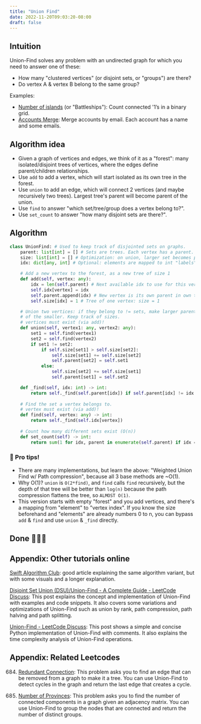 ```yaml
---
title: "Union Find"
date: 2022-11-20T09:03:20-08:00
draft: false
---
```

## Intuition

Union-Find solves any problem with an undirected graph for which you need to answer one of these:

- How many "clustered vertices" (or disjoint sets, or "groups") are there?
- Do vertex A & vertex B belong to the same group?

Examples:

- [Number of islands](https://leetcode.com/problems/number-of-islands/) (or "Battleships"): Count connected '1’s in a binary grid.
- [Accounts Merge](https://leetcode.com/problems/accounts-merge): Merge accounts by email. Each account has a name and some emails.

## Algorithm idea

- Given a graph of vertices and edges, we think of it as a "forest": many isolated/disjoint trees of vertices, where the edges define parent/children relationships.
- Use `add` to add a vertex, which will start isolated as its own tree in the forest.
- Use `union` to add an edge, which will connect 2 vertices (and maybe recursively two trees). Largest tree's parent will become parent of the union.
- Use `find` to answer "which set/tree/group does a vertex belong to?".
- Use `set_count` to answer "how many disjoint sets are there?".

## Algorithm

```python
class UnionFind: # Used to keep track of disjointed sets on graphs.
    parent: list[int] = [] # Sets are trees. Each vertex has a parent.
    size: list[int] = [] # Optimization: on union, larger set becomes parent.
    idx: dict[any, int] # Optional: elements are mapped to int "labels".

    # Add a new vertex to the forest, as a new tree of size 1
    def add(self, vertex: any):
        idx = len(self.parent) # Next available idx to use for this vertex.
        self.idx[vertex] = idx
        self.parent.append(idx) # New vertex is its own parent in own tree.
        self.size[idx] = 1 # Tree of one vertex: size = 1

    # Union two vertices: if they belong to != sets, make larger parent
    # of the smaller. Keep track of sizes.
    # vertices must exist (via add)!
    def union(self, vertex1: any, vertex2: any):
        set1 = self.find(vertex1)
        set2 = self.find(vertex2)
        if set1 != set2:
            if self.size[set1] > self.size[set2]:
                self.size[set1] += self.size[set2]
                self.parent[set2] = self.set1
            else:
                self.size[set2] += self.size[set1]
                self.parent[set1] = self.set2

    def _find(self, idx: int) -> int:
        return self._find(self.parent[idx]) if self.parent[idx] != idx else idx
    
    # Find the set a vertex belongs to.
    # vertex must exist (via add)!
    def find(self, vertex: any) -> int:
        return self._find(self.idx[vertex])
    
    # Count how many different sets exist (O(n))
    def set_count(self) -> int:
        return sum(1 for idx, parent in enumerate(self.parent) if idx == parent)
```

### 🧠 Pro tips!

- There are many implementations, but learn the above: "Weighted Union Find w/ Path compression", because all 3 base methods are ~O(1).
- Why O(1)? `union` is `O(2*find)`, and `find` calls `find` recursively, but the depth of that tree will be better than `log(n)` because the path compression flattens the tree, so `ALMOST O(1)`.
- This version starts with empty "forest" and you add vertices, and there's a mapping from "element" to "vertex index". If you know the size beforehand and "elements" are already numbers 0 to n, you can bypass `add` & `find` and use `union` & `_find` directly.

## Done 🎉🎉🎉

## Appendix: Other tutorials online

[Swift Algorithm Club](https://aquarchitect.github.io/swift-algorithm-club/Union-Find/): good article explaining the same algorithm variant, but with some visuals and a longer explanation.

[Disjoint Set Union (DSU)/Union-Find - A Complete Guide - LeetCode Discuss](https://leetcode.com/discuss/general-discussion/1072418/Disjoint-Set-Union-(DSU)Union-Find-A-Complete-Guide): This post explains the concept and implementation of Union-Find with examples and code snippets. It also covers some variations and optimizations of Union-Find such as union by rank, path compression, path halving and path splitting.

[Union-Find - LeetCode Discuss](https://leetcode.com/problems/number-of-operations-to-make-network-connected/discuss/477806/python-union-find): This post shows a simple and concise Python implementation of Union-Find with comments. It also explains the time complexity analysis of Union-Find operations.

## Appendix: Related Leetcodes

684. [Redundant Connection](https://leetcode.com/problems/redundant-connection/): This problem asks you to find an edge that can be removed from a graph to make it a tree. You can use Union-Find to detect cycles in the graph and return the last edge that creates a cycle.

685. [Number of Provinces](https://leetcode.com/problems/number-of-provinces/): This problem asks you to find the number of connected components in a graph given an adjacency matrix. You can use Union-Find to group the nodes that are connected and return the number of distinct groups.
